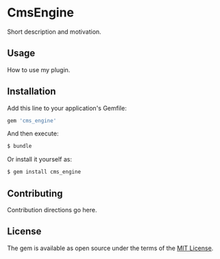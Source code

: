 # CmsEngine
Short description and motivation.

## Usage
How to use my plugin.

## Installation
Add this line to your application's Gemfile:

```ruby
gem 'cms_engine'
```

And then execute:
```bash
$ bundle
```

Or install it yourself as:
```bash
$ gem install cms_engine
```

## Contributing
Contribution directions go here.

## License
The gem is available as open source under the terms of the [MIT License](https://opensource.org/licenses/MIT).

